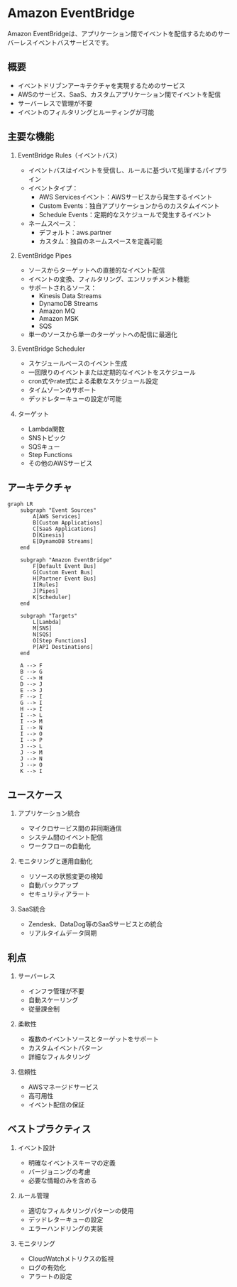 # Amazon EventBridge

Amazon EventBridgeは、アプリケーション間でイベントを配信するためのサーバーレスイベントバスサービスです。

## 概要

- イベントドリブンアーキテクチャを実現するためのサービス
- AWSのサービス、SaaS、カスタムアプリケーション間でイベントを配信
- サーバーレスで管理が不要
- イベントのフィルタリングとルーティングが可能

## 主要な機能

1. EventBridge Rules（イベントバス）
   - イベントバスはイベントを受信し、ルールに基づいて処理するパイプライン
   - イベントタイプ：
     * AWS Servicesイベント：AWSサービスから発生するイベント
     * Custom Events：独自アプリケーションからのカスタムイベント
     * Schedule Events：定期的なスケジュールで発生するイベント
   - ネームスペース：
     * デフォルト：aws.partner
     * カスタム：独自のネームスペースを定義可能

2. EventBridge Pipes
   - ソースからターゲットへの直接的なイベント配信
   - イベントの変換、フィルタリング、エンリッチメント機能
   - サポートされるソース：
     * Kinesis Data Streams
     * DynamoDB Streams
     * Amazon MQ
     * Amazon MSK
     * SQS
   - 単一のソースから単一のターゲットへの配信に最適化

3. EventBridge Scheduler
   - スケジュールベースのイベント生成
   - 一回限りのイベントまたは定期的なイベントをスケジュール
   - cron式やrate式による柔軟なスケジュール設定
   - タイムゾーンのサポート
   - デッドレターキューの設定が可能

4. ターゲット
   - Lambda関数
   - SNSトピック
   - SQSキュー
   - Step Functions
   - その他のAWSサービス

## アーキテクチャ

```mermaid
graph LR
    subgraph "Event Sources"
        A[AWS Services]
        B[Custom Applications]
        C[SaaS Applications]
        D[Kinesis]
        E[DynamoDB Streams]
    end

    subgraph "Amazon EventBridge"
        F[Default Event Bus]
        G[Custom Event Bus]
        H[Partner Event Bus]
        I[Rules]
        J[Pipes]
        K[Scheduler]
    end

    subgraph "Targets"
        L[Lambda]
        M[SNS]
        N[SQS]
        O[Step Functions]
        P[API Destinations]
    end

    A --> F
    B --> G
    C --> H
    D --> J
    E --> J
    F --> I
    G --> I
    H --> I
    I --> L
    I --> M
    I --> N
    I --> O
    I --> P
    J --> L
    J --> M
    J --> N
    J --> O
    K --> I
```

## ユースケース

1. アプリケーション統合
   - マイクロサービス間の非同期通信
   - システム間のイベント配信
   - ワークフローの自動化

2. モニタリングと運用自動化
   - リソースの状態変更の検知
   - 自動バックアップ
   - セキュリティアラート

3. SaaS統合
   - Zendesk、DataDog等のSaaSサービスとの統合
   - リアルタイムデータ同期

## 利点

1. サーバーレス
   - インフラ管理が不要
   - 自動スケーリング
   - 従量課金制

2. 柔軟性
   - 複数のイベントソースとターゲットをサポート
   - カスタムイベントパターン
   - 詳細なフィルタリング

3. 信頼性
   - AWSマネージドサービス
   - 高可用性
   - イベント配信の保証

## ベストプラクティス

1. イベント設計
   - 明確なイベントスキーマの定義
   - バージョニングの考慮
   - 必要な情報のみを含める

2. ルール管理
   - 適切なフィルタリングパターンの使用
   - デッドレターキューの設定
   - エラーハンドリングの実装

3. モニタリング
   - CloudWatchメトリクスの監視
   - ログの有効化
   - アラートの設定
